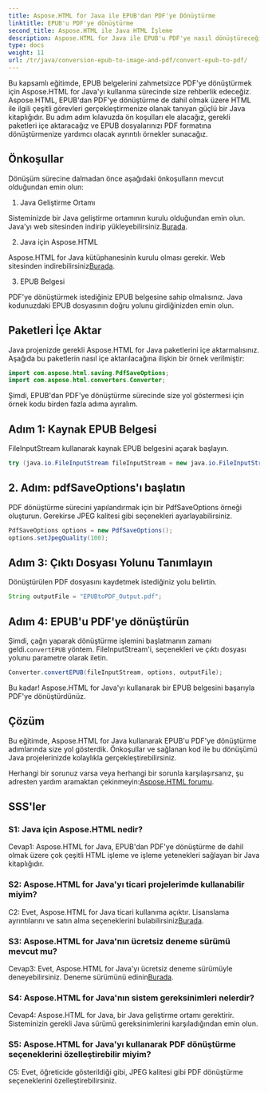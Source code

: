 ```yaml
---
title: Aspose.HTML for Java ile EPUB'dan PDF'ye Dönüştürme
linktitle: EPUB'u PDF'ye dönüştürme
second_title: Aspose.HTML ile Java HTML İşleme
description: Aspose.HTML for Java ile EPUB'u PDF'ye nasıl dönüştüreceğinizi öğrenin. Bu adım adım kılavuz önkoşulları, paket içe aktarmalarını ve kod örneklerini kapsar. EPUB'dan PDF'ye dönüştürmeye başlayın.
type: docs
weight: 11
url: /tr/java/conversion-epub-to-image-and-pdf/convert-epub-to-pdf/
---
```

Bu kapsamlı eğitimde, EPUB belgelerini zahmetsizce PDF'ye dönüştürmek için Aspose.HTML for Java'yı kullanma sürecinde size rehberlik edeceğiz. Aspose.HTML, EPUB'dan PDF'ye dönüştürme de dahil olmak üzere HTML ile ilgili çeşitli görevleri gerçekleştirmenize olanak tanıyan güçlü bir Java kitaplığıdır. Bu adım adım kılavuzda ön koşulları ele alacağız, gerekli paketleri içe aktaracağız ve EPUB dosyalarınızı PDF formatına dönüştürmenize yardımcı olacak ayrıntılı örnekler sunacağız.

## Önkoşullar

Dönüşüm sürecine dalmadan önce aşağıdaki önkoşulların mevcut olduğundan emin olun:

1. Java Geliştirme Ortamı

 Sisteminizde bir Java geliştirme ortamının kurulu olduğundan emin olun. Java'yı web sitesinden indirip yükleyebilirsiniz.[Burada](https://www.oracle.com/java/).

2. Java için Aspose.HTML

 Aspose.HTML for Java kütüphanesinin kurulu olması gerekir. Web sitesinden indirebilirsiniz[Burada](https://releases.aspose.com/html/java/).

3. EPUB Belgesi

PDF'ye dönüştürmek istediğiniz EPUB belgesine sahip olmalısınız. Java kodunuzdaki EPUB dosyasının doğru yolunu girdiğinizden emin olun.

## Paketleri İçe Aktar

Java projenizde gerekli Aspose.HTML for Java paketlerini içe aktarmalısınız. Aşağıda bu paketlerin nasıl içe aktarılacağına ilişkin bir örnek verilmiştir:

```java
import com.aspose.html.saving.PdfSaveOptions;
import com.aspose.html.converters.Converter;
```

Şimdi, EPUB'dan PDF'ye dönüştürme sürecinde size yol göstermesi için örnek kodu birden fazla adıma ayıralım.

## Adım 1: Kaynak EPUB Belgesi

FileInputStream kullanarak kaynak EPUB belgesini açarak başlayın.

```java
try (java.io.FileInputStream fileInputStream = new java.io.FileInputStream("input.epub")) {
```

## 2. Adım: pdfSaveOptions'ı başlatın

PDF dönüştürme sürecini yapılandırmak için bir PdfSaveOptions örneği oluşturun. Gerekirse JPEG kalitesi gibi seçenekleri ayarlayabilirsiniz.

```java
PdfSaveOptions options = new PdfSaveOptions();
options.setJpegQuality(100);
```

## Adım 3: Çıktı Dosyası Yolunu Tanımlayın

Dönüştürülen PDF dosyasını kaydetmek istediğiniz yolu belirtin.

```java
String outputFile = "EPUBtoPDF_Output.pdf";
```

## Adım 4: EPUB'u PDF'ye dönüştürün

 Şimdi, çağrı yaparak dönüştürme işlemini başlatmanın zamanı geldi.`convertEPUB` yöntem. FileInputStream'i, seçenekleri ve çıktı dosyası yolunu parametre olarak iletin.

```java
Converter.convertEPUB(fileInputStream, options, outputFile);
```

Bu kadar! Aspose.HTML for Java'yı kullanarak bir EPUB belgesini başarıyla PDF'ye dönüştürdünüz.

## Çözüm

Bu eğitimde, Aspose.HTML for Java kullanarak EPUB'u PDF'ye dönüştürme adımlarında size yol gösterdik. Önkoşullar ve sağlanan kod ile bu dönüşümü Java projelerinizde kolaylıkla gerçekleştirebilirsiniz.

 Herhangi bir sorunuz varsa veya herhangi bir sorunla karşılaşırsanız, şu adresten yardım aramaktan çekinmeyin:[Aspose.HTML forumu](https://forum.aspose.com/).

## SSS'ler

### S1: Java için Aspose.HTML nedir?

Cevap1: Aspose.HTML for Java, EPUB'dan PDF'ye dönüştürme de dahil olmak üzere çok çeşitli HTML işleme ve işleme yetenekleri sağlayan bir Java kitaplığıdır.

### S2: Aspose.HTML for Java'yı ticari projelerimde kullanabilir miyim?

 C2: Evet, Aspose.HTML for Java ticari kullanıma açıktır. Lisanslama ayrıntılarını ve satın alma seçeneklerini bulabilirsiniz[Burada](https://purchase.aspose.com/buy).

### S3: Aspose.HTML for Java'nın ücretsiz deneme sürümü mevcut mu?

 Cevap3: Evet, Aspose.HTML for Java'yı ücretsiz deneme sürümüyle deneyebilirsiniz. Deneme sürümünü edinin[Burada](https://releases.aspose.com/html/java).

### S4: Aspose.HTML for Java'nın sistem gereksinimleri nelerdir?

Cevap4: Aspose.HTML for Java, bir Java geliştirme ortamı gerektirir. Sisteminizin gerekli Java sürümü gereksinimlerini karşıladığından emin olun.

### S5: Aspose.HTML for Java'yı kullanarak PDF dönüştürme seçeneklerini özelleştirebilir miyim?

C5: Evet, öğreticide gösterildiği gibi, JPEG kalitesi gibi PDF dönüştürme seçeneklerini özelleştirebilirsiniz.